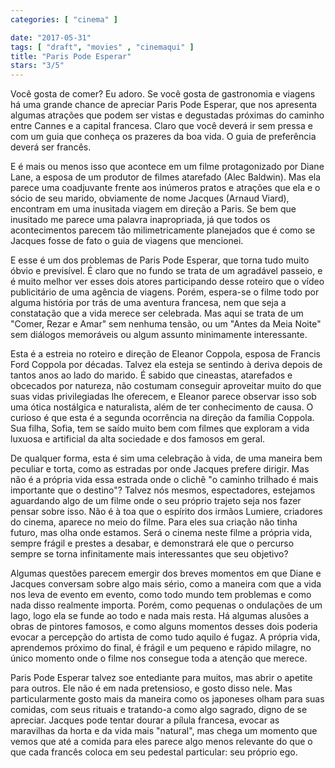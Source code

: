 ```yaml
---
categories: [ "cinema" ]

date: "2017-05-31"
tags: [ "draft", "movies" , "cinemaqui" ]
title: "Paris Pode Esperar"
stars: "3/5"
---
```

Você gosta de comer? Eu adoro. Se você gosta de gastronomia e viagens há uma grande chance de apreciar Paris Pode Esperar, que nos apresenta algumas atrações que podem ser vistas e degustadas próximas do caminho entre Cannes e a capital francesa. Claro que você deverá ir sem pressa e com um guia que conheça os prazeres da boa vida. O guia de preferência deverá ser francês.

E é mais ou menos isso que acontece em um filme protagonizado por Diane Lane, a esposa de um produtor de filmes atarefado (Alec Baldwin). Mas ela parece uma coadjuvante frente aos inúmeros pratos e atrações que ela e o sócio de seu marido, obviamente de nome Jacques (Arnaud Viard), encontram em uma inusitada viagem em direção a Paris. Se bem que inusitado me parece uma palavra inapropriada, já que todos os acontecimentos parecem tão milimetricamente planejados que é como se Jacques fosse de fato o guia de viagens que mencionei.

E esse é um dos problemas de Paris Pode Esperar, que torna tudo muito óbvio e previsível. É claro que no fundo se trata de um agradável passeio, e é muito melhor ver esses dois atores participando desse roteiro que o vídeo publicitário de uma agência de viagens. Porém, espera-se o filme todo por alguma história por trás de uma aventura francesa, nem que seja a constatação que a vida merece ser celebrada. Mas aqui se trata de um "Comer, Rezar e Amar" sem nenhuma tensão, ou um "Antes da Meia Noite" sem diálogos memoráveis ou algum assunto minimamente interessante.

Esta é a estreia no roteiro e direção de Eleanor Coppola, esposa de Francis Ford Coppola por décadas. Talvez ela esteja se sentindo à deriva depois de tantos anos ao lado do marido. É sabido que cineastas, atarefados e obcecados por natureza, não costumam conseguir aproveitar muito do que suas vidas privilegiadas lhe oferecem, e Eleanor parece observar isso sob uma ótica nostálgica e naturalista, além de ter conhecimento de causa. O curioso é que esta é a segunda ocorrência na direção da família Coppola. Sua filha, Sofia, tem se saído muito bem com filmes que exploram a vida luxuosa e artificial da alta sociedade e dos famosos em geral.

De qualquer forma, esta é sim uma celebração à vida, de uma maneira bem peculiar e torta, como as estradas por onde Jacques prefere dirigir. Mas não é a própria vida essa estrada onde o clichê "o caminho trilhado é mais importante que o destino"? Talvez nós mesmos, espectadores, estejamos aguardando algo de um filme onde o seu próprio trajeto seja nos fazer pensar sobre isso. Não é à toa que o espírito dos irmãos Lumiere, criadores do cinema, aparece no meio do filme. Para eles sua criação não tinha futuro, mas olha onde estamos. Será o cinema neste filme a própria vida, sempre frágil e prestes a desabar, e demonstrará ele que o percurso sempre se torna infinitamente mais interessantes que seu objetivo?

Algumas questões parecem emergir dos breves momentos em que Diane e Jacques conversam sobre algo mais sério, como a maneira com que a vida nos leva de evento em evento, como todo mundo tem problemas e como nada disso realmente importa. Porém, como pequenas o ondulações de um lago, logo ela se funde ao todo e nada mais resta. Há algumas alusões a obras de pintores famosos, e como alguns momentos desses dois poderia evocar a percepção do artista de como tudo aquilo é fugaz. A própria vida, aprendemos próximo do final, é frágil e um pequeno e rápido milagre, no único momento onde o filme nos consegue toda a atenção que merece.

Paris Pode Esperar talvez soe entediante para muitos, mas abrir o apetite para outros. Ele não é em nada pretensioso, e gosto disso nele. Mas particularmente gosto mais da maneira como os japoneses olham para suas comidas, com seus rituais e tratando-a como algo sagrado, digno de se apreciar. Jacques pode tentar dourar a pílula francesa, evocar as maravilhas da horta e da vida mais "natural", mas chega um momento que vemos que até a comida para eles parece algo menos relevante do que o que cada francês coloca em seu pedestal particular: seu próprio ego.
